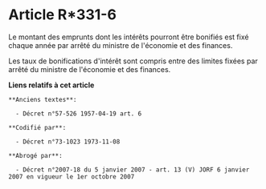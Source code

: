# Article R*331-6

Le montant des emprunts dont les intérêts pourront être bonifiés est fixé chaque année par arrêté du ministre de l'économie
et des finances.

Les taux de bonifications d'intérêt sont compris entre des limites fixées par arrêté du ministre de l'économie et des
finances.

**Liens relatifs à cet article**

	**Anciens textes**:

	  - Décret n°57-526 1957-04-19 art. 6

	**Codifié par**:

	  - Décret n°73-1023 1973-11-08

	**Abrogé par**:

	  - Décret n°2007-18 du 5 janvier 2007 - art. 13 (V) JORF 6 janvier 2007 en vigueur le 1er octobre 2007
